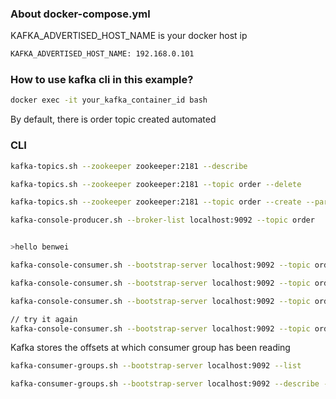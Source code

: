 
### About docker-compose.yml

KAFKA_ADVERTISED_HOST_NAME is your docker host ip

```bash
KAFKA_ADVERTISED_HOST_NAME: 192.168.0.101
```

### How to use kafka cli in this example?

```bash
docker exec -it your_kafka_container_id bash
```

By default, there is order topic created automated

### CLI

 ```bash
kafka-topics.sh --zookeeper zookeeper:2181 --describe
```

```bash
kafka-topics.sh --zookeeper zookeeper:2181 --topic order --delete
```

```bash
kafka-topics.sh --zookeeper zookeeper:2181 --topic order --create --partitions 3 --replication-factor 1
```

```bash
kafka-console-producer.sh --broker-list localhost:9092 --topic order


>hello benwei

```

```bash
kafka-console-consumer.sh --bootstrap-server localhost:9092 --topic order --from-beginning
```

```bash
kafka-console-consumer.sh --bootstrap-server localhost:9092 --topic order --group my-group

kafka-console-consumer.sh --bootstrap-server localhost:9092 --topic order --group my-second-group --from-beginning

// try it again
kafka-console-consumer.sh --bootstrap-server localhost:9092 --topic order --group my-second-group --from-beginning
```
Kafka stores the offsets at which consumer group has been reading

```bash
kafka-consumer-groups.sh --bootstrap-server localhost:9092 --list

kafka-consumer-groups.sh --bootstrap-server localhost:9092 --describe --group my-second-group
```
